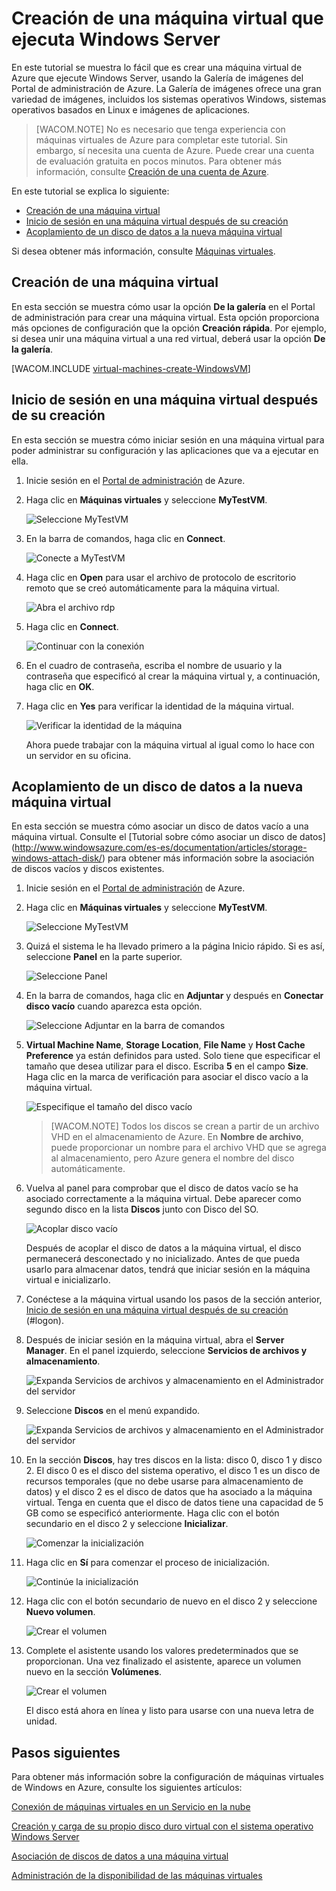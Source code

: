 <properties title="Create a Virtual Machine Running Windows Server" pageTitle="How to create a Virtual Machine Running Windows Server" description="Describes how to create a Windows virtual machine, add a data disk, and log on remotely" metaKeywords="" services="virtual machines" solutions="" documentationCenter="" authors="kathydav" videoId="" scriptId="" />

# Creación de una máquina virtual que ejecuta Windows Server

En este tutorial se muestra lo fácil que es crear una máquina virtual de Azure que ejecute Windows Server, usando la Galería de imágenes del Portal de administración de Azure. La Galería de imágenes ofrece una gran variedad de imágenes, incluidos los sistemas operativos Windows, sistemas operativos basados en Linux e imágenes de aplicaciones.

> [WACOM.NOTE] No es necesario que tenga experiencia con máquinas virtuales de Azure para completar este tutorial. Sin embargo, sí necesita una cuenta de Azure. Puede crear una cuenta de evaluación gratuita en pocos minutos. Para obtener más información, consulte [Creación de una cuenta de Azure][Creación de una cuenta de Azure].

En este tutorial se explica lo siguiente:

-   [Creación de una máquina virtual][Creación de una máquina virtual]
-   [Inicio de sesión en una máquina virtual después de su creación][Inicio de sesión en una máquina virtual después de su creación]
-   [Acoplamiento de un disco de datos a la nueva máquina virtual][Acoplamiento de un disco de datos a la nueva máquina virtual]

Si desea obtener más información, consulte [Máquinas virtuales][Máquinas virtuales].

## <span id="createvirtualmachine"></span> </a>Creación de una máquina virtual

En esta sección se muestra cómo usar la opción **De la galería** en el Portal de administración para crear una máquina virtual. Esta opción proporciona más opciones de configuración que la opción **Creación rápida**. Por ejemplo, si desea unir una máquina virtual a una red virtual, deberá usar la opción **De la galería**.

[WACOM.INCLUDE [virtual-machines-create-WindowsVM](../includes/virtual-machines-create-WindowsVM.md)]

## <span id="logon"></span> </a>Inicio de sesión en una máquina virtual después de su creación

En esta sección se muestra cómo iniciar sesión en una máquina virtual para poder administrar su configuración y las aplicaciones que va a ejecutar en ella.

1.  Inicie sesión en el [Portal de administración][Portal de administración] de Azure.

2.  Haga clic en **Máquinas virtuales** y seleccione **MyTestVM**.

    ![Seleccione MyTestVM][Seleccione MyTestVM]

3.  En la barra de comandos, haga clic en **Connect**.

    ![Conecte a MyTestVM][Conecte a MyTestVM]

4.  Haga clic en **Open** para usar el archivo de protocolo de escritorio remoto que se creó automáticamente para la máquina virtual.

    ![Abra el archivo rdp][Abra el archivo rdp]

5.  Haga clic en **Connect**.

    ![Continuar con la conexión][Continuar con la conexión]

6.  En el cuadro de contraseña, escriba el nombre de usuario y la contraseña que especificó al crear la máquina virtual y, a continuación, haga clic en **OK**.

7.  Haga clic en **Yes** para verificar la identidad de la máquina virtual.

    ![Verificar la identidad de la máquina][Verificar la identidad de la máquina]

    Ahora puede trabajar con la máquina virtual al igual como lo hace con un servidor en su oficina.

## <span id="attachdisk"></span> </a>Acoplamiento de un disco de datos a la nueva máquina virtual

En esta sección se muestra cómo asociar un disco de datos vacío a una máquina virtual. Consulte el [Tutorial sobre cómo asociar un disco de datos] (<http://www.windowsazure.com/es-es/documentation/articles/storage-windows-attach-disk/>) para obtener más información sobre la asociación de discos vacíos y discos existentes.

1.  Inicie sesión en el [Portal de administración][Portal de administración] de Azure.

2.  Haga clic en **Máquinas virtuales** y seleccione **MyTestVM**.

    ![Seleccione MyTestVM][Seleccione MyTestVM]

3.  Quizá el sistema le ha llevado primero a la página Inicio rápido. Si es así, seleccione **Panel** en la parte superior.

    ![Seleccione Panel][Seleccione Panel]

4.  En la barra de comandos, haga clic en **Adjuntar** y después en **Conectar disco vacío** cuando aparezca esta opción.

    ![Seleccione Adjuntar en la barra de comandos][Seleccione Adjuntar en la barra de comandos]

5.  **Virtual Machine Name**, **Storage Location**, **File Name** y **Host Cache Preference** ya están definidos para usted. Solo tiene que especificar el tamaño que desea utilizar para el disco. Escriba **5** en el campo **Size**. Haga clic en la marca de verificación para asociar el disco vacío a la máquina virtual.

    ![Especifique el tamaño del disco vacío][Especifique el tamaño del disco vacío]

    > [WACOM.NOTE] Todos los discos se crean a partir de un archivo VHD en el almacenamiento de Azure. En **Nombre de archivo**, puede proporcionar un nombre para el archivo VHD que se agrega al almacenamiento, pero Azure genera el nombre del disco automáticamente.

6.  Vuelva al panel para comprobar que el disco de datos vacío se ha asociado correctamente a la máquina virtual. Debe aparecer como segundo disco en la lista **Discos** junto con Disco del SO.

    ![Acoplar disco vacío][Acoplar disco vacío]

    Después de acoplar el disco de datos a la máquina virtual, el disco permanecerá desconectado y no inicializado. Antes de que pueda usarlo para almacenar datos, tendrá que iniciar sesión en la máquina virtual e inicializarlo.

7.  Conéctese a la máquina virtual usando los pasos de la sección anterior, [Inicio de sesión en una máquina virtual después de su creación][Inicio de sesión en una máquina virtual después de su creación] (\#logon).

8.  Después de iniciar sesión en la máquina virtual, abra el **Server Manager**. En el panel izquierdo, seleccione **Servicios de archivos y almacenamiento**.

    ![Expanda Servicios de archivos y almacenamiento en el Administrador del servidor][Expanda Servicios de archivos y almacenamiento en el Administrador del servidor]

9.  Seleccione **Discos** en el menú expandido.

    ![Expanda Servicios de archivos y almacenamiento en el Administrador del servidor][1]

10. En la sección **Discos**, hay tres discos en la lista: disco 0, disco 1 y disco 2. El disco 0 es el disco del sistema operativo, el disco 1 es un disco de recursos temporales (que no debe usarse para almacenamiento de datos) y el disco 2 es el disco de datos que ha asociado a la máquina virtual. Tenga en cuenta que el disco de datos tiene una capacidad de 5 GB como se especificó anteriormente. Haga clic con el botón secundario en el disco 2 y seleccione **Inicializar**.

    ![Comenzar la inicialización][Comenzar la inicialización]

11. Haga clic en **Sí** para comenzar el proceso de inicialización.

    ![Continúe la inicialización][Continúe la inicialización]

12. Haga clic con el botón secundario de nuevo en el disco 2 y seleccione **Nuevo volumen**.

    ![Crear el volumen][Crear el volumen]

13. Complete el asistente usando los valores predeterminados que se proporcionan. Una vez finalizado el asistente, aparece un volumen nuevo en la sección **Volúmenes**.

    ![Crear el volumen][2]

    El disco está ahora en línea y listo para usarse con una nueva letra de unidad.

## Pasos siguientes

Para obtener más información sobre la configuración de máquinas virtuales de Windows en Azure, consulte los siguientes artículos:

[Conexión de máquinas virtuales en un Servicio en la nube][Conexión de máquinas virtuales en un Servicio en la nube]

[Creación y carga de su propio disco duro virtual con el sistema operativo Windows Server][Creación y carga de su propio disco duro virtual con el sistema operativo Windows Server]

[Asociación de discos de datos a una máquina virtual][Asociación de discos de datos a una máquina virtual]

[Administración de la disponibilidad de las máquinas virtuales][Administración de la disponibilidad de las máquinas virtuales]

  [Creación de una cuenta de Azure]: http://www.windowsazure.com/es-es/develop/php/tutorials/create-a-windows-azure-account/
  [Creación de una máquina virtual]: #createvirtualmachine
  [Inicio de sesión en una máquina virtual después de su creación]: #logon
  [Acoplamiento de un disco de datos a la nueva máquina virtual]: #attachdisk
  [Máquinas virtuales]: http://go.microsoft.com/fwlink/p/?LinkID=271224
  [Portal de administración]: http://manage.windowsazure.com
  [Seleccione MyTestVM]: ./media/CreateVirtualMachineWindowsTutorial/selectvm.png
  [Conecte a MyTestVM]: ./media/CreateVirtualMachineWindowsTutorial/commandbarconnect.png
  [Abra el archivo rdp]: ./media/CreateVirtualMachineWindowsTutorial/openrdp.png
  [Continuar con la conexión]: ./media/CreateVirtualMachineWindowsTutorial/connectrdc.png
  [Verificar la identidad de la máquina]: ./media/CreateVirtualMachineWindowsTutorial/certificate.png
  [Seleccione Panel]: ./media/CreateVirtualMachineWindowsTutorial/dashboard.png
  [Seleccione Adjuntar en la barra de comandos]: ./media/CreateVirtualMachineWindowsTutorial/commandbarattach.png
  [Especifique el tamaño del disco vacío]: ./media/CreateVirtualMachineWindowsTutorial/emptydisksize.png
  [Acoplar disco vacío]: ./media/CreateVirtualMachineWindowsTutorial/disklistwithdatadisk.png
  [Expanda Servicios de archivos y almacenamiento en el Administrador del servidor]: ./media/CreateVirtualMachineWindowsTutorial/fileandstorageservices.png
  [1]: ./media/CreateVirtualMachineWindowsTutorial/selectdisks.png
  [Comenzar la inicialización]: ./media/CreateVirtualMachineWindowsTutorial/initializedisk.png
  [Continúe la inicialización]: ./media/CreateVirtualMachineWindowsTutorial/yesinitialize.png
  [Crear el volumen]: ./media/CreateVirtualMachineWindowsTutorial/initializediskvolume.png
  [2]: ./media/CreateVirtualMachineWindowsTutorial/newvolumecreated.png
  [Conexión de máquinas virtuales en un Servicio en la nube]: http://www.windowsazure.com/es-es/documentation/articles/cloud-services-connect-virtual-machine/
  [Creación y carga de su propio disco duro virtual con el sistema operativo Windows Server]: http://www.windowsazure.com/es-es/documentation/articles/virtual-machines-create-upload-vhd-windows-server/
  [Asociación de discos de datos a una máquina virtual]: http://www.windowsazure.com/es-es/documentation/articles/storage-windows-attach-disk/
  [Administración de la disponibilidad de las máquinas virtuales]: http://www.windowsazure.com/es-es/documentation/articles/manage-availability-virtual-machines/
